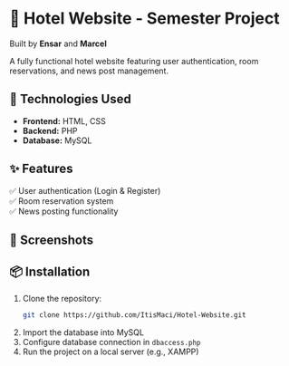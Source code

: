 # 🏨 Hotel Website - Semester Project  

Built by **Ensar** and **Marcel**  

A fully functional hotel website featuring user authentication, room reservations, and news post management.  

## 🚀 Technologies Used  
- **Frontend:** HTML, CSS  
- **Backend:** PHP  
- **Database:** MySQL  

## ✨ Features  
✅ User authentication (Login & Register)  
✅ Room reservation system  
✅ News posting functionality  

## 📸 Screenshots  


## 📦 Installation  
1. Clone the repository:  
   ```sh  
   git clone https://github.com/ItisMaci/Hotel-Website.git
   ```  
2. Import the database into MySQL  
3. Configure database connection in `dbaccess.php`  
4. Run the project on a local server (e.g., XAMPP)

